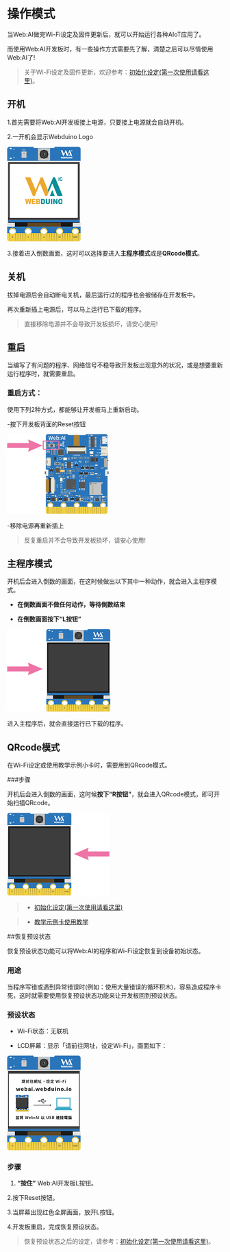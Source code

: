 # 操作模式

当Web:AI做完Wi-Fi设定及固件更新后，就可以开始运行各种AIoT应用了。

而使用Web:AI开发板时，有一些操作方式需要先了解，清楚之后可以尽情使用Web:AI了!

>关于Wi-Fi设定及固件更新，欢迎参考：[初始化设定(第一次使用请看这里)](https://md.kingkit.codes/s/AO_XqPykW)。

## 开机

1.首先需要将Web:AI开发板接上电源，只要接上电源就会自动开机。

2.一开机会显示Webduino Logo

![](../assets/images/upload_39d9a3c14177e2a3a00be66ce2d14caf.png)

3.接着进入倒数画面，这时可以选择要进入**主程序模式**或是**QRcode模式**。

## 关机

拔掉电源后会自动断电关机，最后运行过的程序也会被储存在开发板中。

再次重新插上电源后，可以马上运行已下载的程序。

>直接移除电源并不会导致开发板损坏，请安心使用!

## 重启

当编写了有问题的程序、网络信号不稳导致开发板出现意外的状况，或是想要重新运行程序时，就需要重启。

### 重启方式：

使用下列2种方式，都能够让开发板马上重新启动。

-按下开发板背面的Reset按钮

![](../assets/images/upload_11597dde7f02d711163102895c346df9.png)

-移除电源再重新插上

>反复重启并不会导致开发板损坏，请安心使用!

## 主程序模式

开机后会进入倒数的画面，在这时候做出以下其中一种动作，就会进入主程序模式。

- **在倒数画面不做任何动作，等待倒数结束**

- **在倒数画面按下“L按钮”**

![](../assets/images/upload_f9ef2d253302384ede2a83a16efac3f7.png)

进入主程序后，就会直接运行已下载的程序。

## QRcode模式

在Wi-Fi设定或使用教学示例小卡时，需要用到QRcode模式。

###步骤

开机后会进入倒数的画面，这时候**按下“R按钮”**，就会进入QRcode模式，即可开始扫描QRcode。

![](../assets/images/upload_80075f62e13de57602897782d53ce31e.png)

>- [初始化设定(第一次使用请看这里)](https://md.kingkit.codes/s/AO_XqPykW)

>- [教学示例卡使用教学](https://md.kingkit.codes/s/TASyDY-Eo)

##恢复预设状态

恢复预设状态功能可以将Web:AI的程序和Wi-Fi设定恢复到设备初始状态。

### 用途

当程序写错或遇到异常错误时(例如：使用大量错误的循环积木)，容易造成程序卡死，这时就需要使用恢复预设状态功能来让开发板回到预设状态。

### 预设状态

- Wi-Fi状态：无联机

- LCD屏幕：显示「请前往网址，设定Wi-Fi」，画面如下：

![](../assets/images/upload_8b1389ecc47f7cfa583dcb399bfe48bd.png)

### 步骤

1. **“按住”** Web:AI开发板L按钮。

2.按下Reset按钮。

3.当屏幕出现红色全屏画面，放开L按钮。

4.开发板重启，完成恢复预设状态。

>恢复预设状态之后的设定，请参考：[初始化设定(第一次使用请看这里)](https://md.kingkit.codes/s/AO_XqPykW)。
